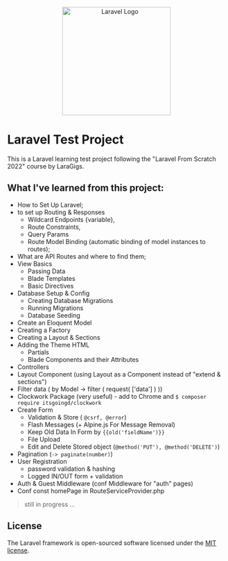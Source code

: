 <p align="center"><a href="https://laravel.com" target="_blank"><img src="https://raw.githubusercontent.com/laravel/art/master/logo-lockup/5%20SVG/2%20CMYK/1%20Full%20Color/laravel-logolockup-cmyk-red.svg" width="250" alt="Laravel Logo"></a></p>

# Laravel Test Project
This is a Laravel learning test  project following the "Laravel From Scratch 2022" course by LaraGigs.

## What I've learned from this project:
- How to Set Up Laravel;
- to set up  Routing & Responses 
  - Wildcard Endpoints {variable},
  - Route Constraints, 
  - Query Params
  - Route Model Binding (automatic binding of model instances to routes);
- What are API Routes and where to find them;
- View Basics 
  - Passing Data
  - Blade Templates
  - Basic Directives
- Database Setup & Config 
  - Creating Database Migrations
  - Running Migrations
  - Database Seeding
- Create an Eloquent Model
- Creating a Factory
- Creating a Layout & Sections
- Adding the Theme HTML 
  - Partials
  - Blade  Components and their Attributes
- Controllers
- Layout Component (using Layout as a Component instead of "extend & sections")
- Filter data ( by Model -> filter ( request( ['data'] ) ))
- Clockwork Package (very useful) - add to Chrome and `$ composer require itsgoingd/clockwork`
- Create Form 
  - Validation & Store ( `@csrf, @error`)
  - Flash Messages (+ Alpine.js For Message Removal)
  - Keep Old Data In Form by `{{old('fieldName')}}`
  - File Upload
  - Edit and Delete Stored object (`@method('PUT'), @method('DELETE')`)
- Pagination (`-> paginate(number)`)
- User Registration 
  - password validation & hashing
  - Logged IN/OUT form + validation
- Auth & Guest Middleware (conf Middleware for "auth" pages)
- Conf const homePage in RouteServiceProvider.php 



> still in progress ...

## License

The Laravel framework is open-sourced software licensed under the [MIT license](https://opensource.org/licenses/MIT).
